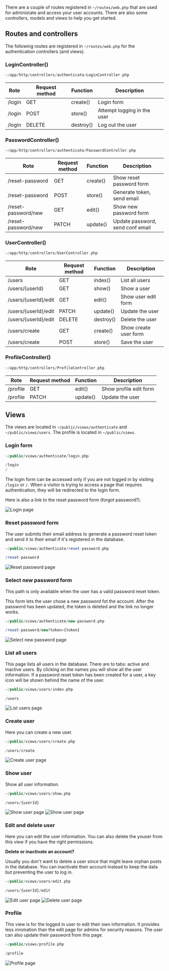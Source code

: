 There are a couple of routes registered in `~/routes/web.php` that are used for administate and access your user accounts. There are also some controllers, models and views to help you get started.

## Routes and controllers

The following routes are registered in `~/routes/web.php` for the authentication controllers (and views).

### LoginController()

```php title="Location"
~/app/http/controllers/authenticate/LoginController.php
```

| Rote   | Request method | Function  | Description                 |
| ------ | -------------- | --------- | --------------------------- |
| /login | GET            | create()  | Login form                  |
| /login | POST           | store()   | Attempt logging in the user |
| /login | DELETE         | destroy() | Log out the user            |

### PasswordController()

```php title="Location"
~/app/http/controllers/authenticate/PasswordController.php
```

| Rote                | Request method | Function | Description                      |
| ------------------- | -------------- | -------- | -------------------------------- |
| /reset-password     | GET            | create() | Show reset password form         |
| /reset-password     | POST           | store()  | Generate token, send email       |
| /reset-password/new | GET            | edit()   | Show new password form           |
| /reset-password/new | PATCH          | update() | Update password, send conf email |

### UserController()

```php title="Location"
~/app/http/controllers/UserController.php
```

| Rote                 | Request method | Function  | Description           |
| -------------------- | -------------- | --------- | --------------------- |
| /users               | GET            | index()   | List all users        |
| /users/{userId}      | GET            | show()    | Show a user           |
| /users/{userId}/edit | GET            | edit()    | Show user edit form   |
| /users/{userId}/edit | PATCH          | update()  | Update the user       |
| /users/{userId}/edit | DELETE         | destroy() | Delete the user       |
| /users/create        | GET            | create()  | Show create user form |
| /users/create        | POST           | store()   | Save the user         |

### ProfileController()

```php title="Location"
~/app/http/controllers/ProfileController.php
```

| Rote     | Request method | Function | Description            |
| -------- | -------------- | -------- | ---------------------- |
| /profile | GET            | edit()   | Show profile edit form |
| /profile | PATCH          | update() | Update the user        |

## Views

The views are located in `~/public/views/authenticate` and `~/public/views/users`. The profile is located in `~/public/views`.

### Login form

```php title="Location"
~/public/views/authenticate/login.php
```

```php title="Path"
/login
/
```

The login form can be accessed only if you are not logged in by visiting `/login` or `/`. When a visitor is trying to access a page that requires authentication, they will be redirected to the login form.

Here is also a link to the reset password form (forgot password?).

![Login page](../../assets/images/beets-php-screenshot_login.png)

### Reset password form

The user submits their email address to generate a password reset token and send it to their email if it's registered in the database.

```php title="Location"
~/public/views/authenticate/reset-password.php
```

```php title="Path"
/reset-password
```

![Reset password page](../../assets/images/beets-php-screenshot_reset-password.png)

### Select new password form

This path is only available when the user has a valid password reset token.

This form lets the user chose a new password fot the account. After the password has been updated, the token is deleted and the link no longer works.

```php title="Location"
~/public/views/authenticate/new-password.php
```

```php title="Path"
/reset-password/new?token={token}
```

![Select new password page](../../assets/images/beets-php-screenshot_select-new-password.png)

### List all users

This page lists all users in the database. There are to tabs: active and inactive users. By clicking on the names you will show all the user information. If a password reset token has been created for a user, a key icon will be shown behind the name of the user.

```php title="Location"
~/public/views/users/index.php
```

```php title="Path"
/users
```

![List users page](../../assets/images/beets-php-screenshot_user-accounts-list-password-reset-notice.png)

### Create user

Here you can create a new user.

```php title="Location"
~/public/views/users/create.php
```

```php title="Path"
/users/create
```

![Create user page](../../assets/images/beets-php-screenshot_create-user.png)

### Show user

Show all user information.

```php title="Location"
~/public/views/users/show.php
```

```php title="Path"
/users/{userId}
```

![Show user page](../../assets/images/beets-php-screenshot_show-user.png)
![Show user page](../../assets/images/beets-php-screenshot_show-user-password-reset-notice.png)

### Edit and delete user

Here you can edit the user information. You can also delete the youser from this view if you have the right permissions.

**Delete or inactivate an account?**

Usually you don't want to delete a user since that might leave orphan posts in the database. You can inactivate their account instead to keep the data but preventing the user to log in.

```php title="Location"
~/public/views/users/edit.php
```

```php title="Path"
/users/{userId}/edit
```

![Edit user page](../../assets/images/beets-php-screenshot_edit-user.png)
![Delete user page](../../assets/images/beets-php-screenshot_delete-user.png)

### Profile

This view is for the logged in user to edit their own information. It provides less inromation than the edit page for admins for security reasons. The user can also update their password from this page.

```php title="Location"
~/public/views/profile.php
```

```php title="Path"
/profile
```

![Profile page](../../assets/images/beets-php-screenshot_profile.png)